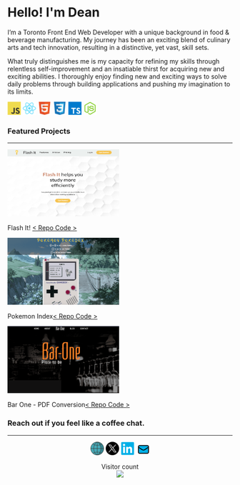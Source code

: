 # Hello! I'm Dean

I’m a Toronto Front End Web Developer with a unique background in food & beverage manufacturing. My journey has been an exciting blend of culinary arts and tech innovation, resulting in a distinctive, yet vast, skill sets.

What truly distinguishes me is my capacity for refining my skills through relentless self-improvement and an insatiable thirst for acquiring new and exciting abilities.
I thoroughly enjoy finding new and exciting ways to solve daily problems through building applications and pushing my imagination to its limits.

<img src="assets/JavaScript.png" alt="JavaScript" height="30" width="30"> <img src="assets/React.png" alt="React" height="30" width="30"> <img src="assets/HTML5.png" alt="HTML 5" height="30" width="30"> <img src="assets/CSS3.png" alt="CSS3" height="30" width="30"> <img src="assets/TypeScript.png" alt="TypeScript" height="30" width="30"> <img src="assets/Node.js.png" alt="Node.js" height="30" width="30">

### Featured Projects

---

<div align="left">
  <a href="https://www.deanlane.ca">
    <img src="assets/flash_it_new.png" alt="Flash It" height="150" width="250">
  </a>
  <p>Flash It!
  <a href="https://github.com/deanglane/dean-lane-flash-it-app">< Repo Code ></a></p>
</div>
<div align="left">
  <a href="https://www.deanlane.ca">
    <img src="assets/pokemon_pokedex_app_new.png" alt="Pokemon Index" height="150" width="250">
  </a>
  <p>Pokemon Index<a href="https://github.com/JC47-P2-Sabrina-Dean/pokedex-app">< Repo Code ></a></p>
  
</div>
<div align="left">
  <a href="https://www.deanlane.ca">
    <img src="assets/bar_one_new.png" alt="Bar One - PDF Conversion" height="150" width="250">
  </a>
  <p>Bar One - PDF Conversion<a href="https://github.com/deanglane/dean-lane-bar-one">< Repo Code ></a></p>
</div>
    
### Reach out if you feel like a coffee chat.

---

<p align="center">
  <a href="https://www.deanlane.ca"><img style="width: 30px ;" src="./assets/globe-1-svgrepo-com_png.png" title="Portfolio"/></a>
  <a href="https://twitter.com/DeanLan49620828"><img style="width: 30px ;" src="./assets/x-icon-png.webp" title="X / Twitter" /></a>  
  <a href="https://www.linkedin.com/in/deanlaneto/"><img style="width: 30px ;" src="./assets/LinkedIn blue.png" title="Linked In" /></a>
  <a href="mailto:dglane@gmail.com?subject=Let's%20Chat%20Over%20a%20Coffee!"><img style="width: 30px ;" src="./assets/mail-svgrepo-com 1new.png" title="Email" /></a>
</p>

<p align="center"> 
  Visitor count<br>
  <img src="https://profile-counter.glitch.me/deanglane/count.svg" />
</p>
